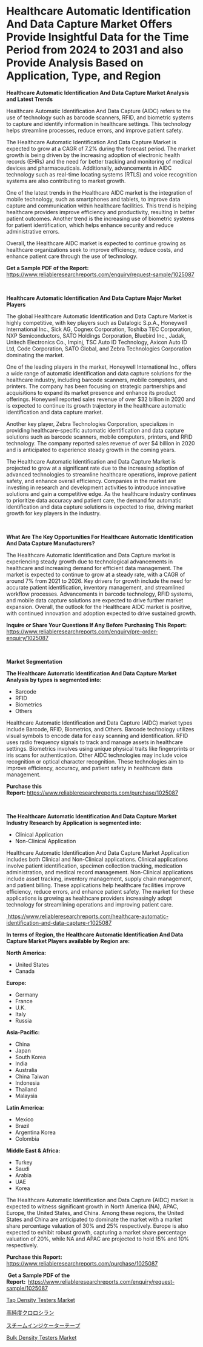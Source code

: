 <p><h1>Healthcare Automatic Identification And Data Capture Market Offers Provide Insightful Data for the Time Period from 2024 to 2031 and also Provide Analysis Based on Application, Type, and Region</h1></p><p><strong>Healthcare Automatic Identification And Data Capture Market Analysis and Latest Trends</strong></p>
<p><p>Healthcare Automatic Identification And Data Capture (AIDC) refers to the use of technology such as barcode scanners, RFID, and biometric systems to capture and identify information in healthcare settings. This technology helps streamline processes, reduce errors, and improve patient safety.</p><p>The Healthcare Automatic Identification And Data Capture Market is expected to grow at a CAGR of 7.2% during the forecast period. The market growth is being driven by the increasing adoption of electronic health records (EHRs) and the need for better tracking and monitoring of medical devices and pharmaceuticals. Additionally, advancements in AIDC technology such as real-time locating systems (RTLS) and voice recognition systems are also contributing to market growth.</p><p>One of the latest trends in the Healthcare AIDC market is the integration of mobile technology, such as smartphones and tablets, to improve data capture and communication within healthcare facilities. This trend is helping healthcare providers improve efficiency and productivity, resulting in better patient outcomes. Another trend is the increasing use of biometric systems for patient identification, which helps enhance security and reduce administrative errors.</p><p>Overall, the Healthcare AIDC market is expected to continue growing as healthcare organizations seek to improve efficiency, reduce costs, and enhance patient care through the use of technology.</p></p>
<p><strong>Get a Sample PDF of the Report:&nbsp;</strong> <a href="https://www.reliableresearchreports.com/enquiry/request-sample/1025087">https://www.reliableresearchreports.com/enquiry/request-sample/1025087</a></p>
<p>&nbsp;</p>
<p><strong>Healthcare Automatic Identification And Data Capture Major Market Players</strong></p>
<p><p>The global Healthcare Automatic Identification and Data Capture Market is highly competitive, with key players such as Datalogic S.p.A., Honeywell International Inc., Sick AG, Cognex Corporation, Toshiba TEC Corporation, NXP Semiconductors, SATO Holdings Corporation, Bluebird Inc., Jadak, Unitech Electronics Co., Impinj, TSC Auto ID Technology, Axicon Auto ID Ltd, Code Corporation, SATO Global, and Zebra Technologies Corporation dominating the market.</p><p>One of the leading players in the market, Honeywell International Inc., offers a wide range of automatic identification and data capture solutions for the healthcare industry, including barcode scanners, mobile computers, and printers. The company has been focusing on strategic partnerships and acquisitions to expand its market presence and enhance its product offerings. Honeywell reported sales revenue of over $32 billion in 2020 and is expected to continue its growth trajectory in the healthcare automatic identification and data capture market.</p><p>Another key player, Zebra Technologies Corporation, specializes in providing healthcare-specific automatic identification and data capture solutions such as barcode scanners, mobile computers, printers, and RFID technology. The company reported sales revenue of over $4 billion in 2020 and is anticipated to experience steady growth in the coming years.</p><p>The Healthcare Automatic Identification and Data Capture Market is projected to grow at a significant rate due to the increasing adoption of advanced technologies to streamline healthcare operations, improve patient safety, and enhance overall efficiency. Companies in the market are investing in research and development activities to introduce innovative solutions and gain a competitive edge. As the healthcare industry continues to prioritize data accuracy and patient care, the demand for automatic identification and data capture solutions is expected to rise, driving market growth for key players in the industry.</p></p>
<p>&nbsp;</p>
<p><strong>What Are The Key Opportunities For Healthcare Automatic Identification And Data Capture Manufacturers?</strong></p>
<p><p>The Healthcare Automatic Identification and Data Capture market is experiencing steady growth due to technological advancements in healthcare and increasing demand for efficient data management. The market is expected to continue to grow at a steady rate, with a CAGR of around 7% from 2021 to 2026. Key drivers for growth include the need for accurate patient identification, inventory management, and streamlined workflow processes. Advancements in barcode technology, RFID systems, and mobile data capture solutions are expected to drive further market expansion. Overall, the outlook for the Healthcare AIDC market is positive, with continued innovation and adoption expected to drive sustained growth.</p></p>
<p><strong>Inquire or Share Your Questions If Any Before Purchasing This Report:</strong> <a href="https://www.reliableresearchreports.com/enquiry/pre-order-enquiry/1025087">https://www.reliableresearchreports.com/enquiry/pre-order-enquiry/1025087</a></p>
<p>&nbsp;</p>
<p><strong>Market Segmentation</strong></p>
<p><strong>The Healthcare Automatic Identification And Data Capture Market Analysis by types is segmented into:</strong></p>
<p><ul><li>Barcode</li><li>RFID</li><li>Biometrics</li><li>Others</li></ul></p>
<p><p>Healthcare Automatic Identification and Data Capture (AIDC) market types include Barcode, RFID, Biometrics, and Others. Barcode technology utilizes visual symbols to encode data for easy scanning and identification. RFID uses radio frequency signals to track and manage assets in healthcare settings. Biometrics involves using unique physical traits like fingerprints or iris scans for authentication. Other AIDC technologies may include voice recognition or optical character recognition. These technologies aim to improve efficiency, accuracy, and patient safety in healthcare data management.</p></p>
<p><strong>Purchase this Report:&nbsp;</strong><a href="https://www.reliableresearchreports.com/purchase/1025087">https://www.reliableresearchreports.com/purchase/1025087</a></p>
<p>&nbsp;</p>
<p><strong>The Healthcare Automatic Identification And Data Capture Market Industry Research by Application is segmented into:</strong></p>
<p><ul><li>Clinical Application</li><li>Non-Clinical Application</li></ul></p>
<p><p>Healthcare Automatic Identification And Data Capture Market Application includes both Clinical and Non-Clinical applications. Clinical applications involve patient identification, specimen collection tracking, medication administration, and medical record management. Non-Clinical applications include asset tracking, inventory management, supply chain management, and patient billing. These applications help healthcare facilities improve efficiency, reduce errors, and enhance patient safety. The market for these applications is growing as healthcare providers increasingly adopt technology for streamlining operations and improving patient care.</p></p>
<p><a href="https://www.reliableresearchreports.com/healthcare-automatic-identification-and-data-capture-r1025087">&nbsp;https://www.reliableresearchreports.com/healthcare-automatic-identification-and-data-capture-r1025087</a></p>
<p><strong>In terms of Region, the Healthcare Automatic Identification And Data Capture Market Players available by Region are:</strong></p>
<p>
    <p> <strong> North America: </strong>
        <ul>
            <li>United States</li>
            <li>Canada</li>
        </ul>
        </p> 
    <p> <strong> Europe: </strong>
        <ul>
            <li>Germany</li>
            <li>France</li>
            <li>U.K.</li>
            <li>Italy</li>
            <li>Russia</li>
        </ul>
        </p> 
    <p> <strong> Asia-Pacific: </strong>
        <ul>
            <li>China</li>
            <li>Japan</li>
            <li>South Korea</li>
            <li>India</li>
            <li>Australia</li>
            <li>China Taiwan</li>
            <li>Indonesia</li>
            <li>Thailand</li>
            <li>Malaysia</li>
        </ul>
        </p> 
    <p> <strong> Latin America: </strong>
        <ul>
            <li>Mexico</li>
            <li>Brazil</li>
            <li>Argentina Korea</li>
            <li>Colombia</li>
        </ul>
        </p> 
    <p> <strong> Middle East & Africa: </strong>
        <ul>
            <li>Turkey</li>
            <li>Saudi</li>
            <li>Arabia</li>
            <li>UAE</li>
            <li>Korea</li>
        </ul>
    </p>
    </p>
<p><p>The Healthcare Automatic Identification and Data Capture (AIDC) market is expected to witness significant growth in North America (NA), APAC, Europe, the United States, and China. Among these regions, the United States and China are anticipated to dominate the market with a market share percentage valuation of 30% and 25% respectively. Europe is also expected to exhibit robust growth, capturing a market share percentage valuation of 20%, while NA and APAC are projected to hold 15% and 10% respectively.</p></p>
<p><strong>Purchase this Report: </strong><a href="https://www.reliableresearchreports.com/purchase/1025087">https://www.reliableresearchreports.com/purchase/1025087</a></p>
<p>&nbsp;<strong>Get a Sample PDF of the Report:&nbsp;&nbsp;</strong><a href="https://www.reliableresearchreports.com/enquiry/request-sample/1025087">https://www.reliableresearchreports.com/enquiry/request-sample/1025087</a></p>
<p><strong></strong></p>
<p><p><a href="https://github.com/sonuprakash1/Market-Research-Report-List-3/blob/main/tap-density-testers-market.md">Tap Density Testers Market</a></p><p><a href="https://github.com/zoetazuur/Market-Research-Report-List-2/blob/main/1399681171032.md">高純度クロロシラン</a></p><p><a href="https://github.com/VinceMarvin1/Market-Research-Report-List-1/blob/main/7947793171033.md">スチームインジケーターテープ</a></p><p><a href="https://github.com/Whitneyboyettebo9kiw7yr13/Market-Research-Report-List-3/blob/main/bulk-density-testers-market.md">Bulk Density Testers Market</a></p></p>